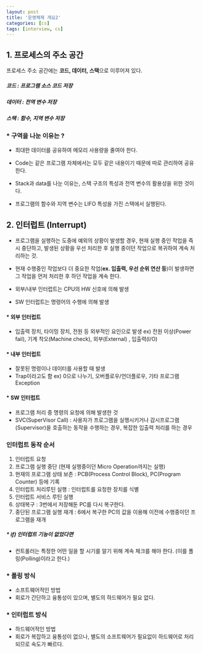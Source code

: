 ```yaml
---
layout: post
title: '운영체제 개요2'
categories: [cs]
tags: [interview, cs]
---
```


## 1. 프로세스의 주소 공간

프로세스 주소 공간에는 **코드, 데이터, 스택**으로 이루어져 있다.

##### 코드 : 프로그램 소스 코드 저장

##### 데이터 : 전역 변수 저장

##### 스택 : 함수, 지역 변수 저장

### \* 구역을 나눈 이유는 ?

- 최대한 데이터를 공유하여 메모리 사용량을 줄여야 한다.

- Code는 같은 프로그램 자체에서는 모두 같은 내용이기 때문에 따로 관리하여 공유한다.

- Stack과 data를 나눈 이유는, 스택 구조의 특성과 전역 변수의 활용성을 위한 것이다.

- 프로그램의 함수와 지역 변수는 LIFO 특성을 가진 스택에서 실행된다.

## 2. 인터럽트 (Interrupt)

- 프로그램을 실행하는 도중에 예외의 상황이 발생할 경우, 현재 실행 중인 작업을 즉시 중단하고, 발생된 상황을 우선 처리한 후 실행 중이던 작업으로 복귀하여 계속 처리하는 것.

- 현재 수행중인 작업보다 더 중요한 작업(**ex. 입출력, 우선 순위 연산 등**)이 발생하면 그 작업을 먼저 처리한 후 하던 작업을 계속 한다.

- 외부/내부 인터럽트는 CPU의 HW 신호에 의해 발생
- SW 인터럽트는 명령어의 수행에 의해 발생

#### \* 외부 인터럽트

- 입출력 장치, 타이밍 장치, 전원 등 외부적인 요인으로 발생
  ex) 전원 이상(Power fail), 기계 착오(Machine check), 외부(External) , 입출력(I/O)

#### \* 내부 인터럽트

- 잘못된 명령이나 데이터를 사용할 때 발생
- Trap이라고도 함
  ex) 0으로 나누기, 오버플로우/언더플로우, 기타 프로그램 Exception

#### \* SW 인터럽트

- 프로그램 처리 중 명령의 요청에 의해 발생한 것
- SVC(SuperVisor Call) : 사용자가 프로그램을 실행시키거나 감시프로그램(Supervisor)을 호출하는 동작을 수행하는 경우, 복잡한 입출력 처리를 하는 경우

### 인터럽트 동작 순서

1. 인터럽트 요청
2. 프로그램 실행 중단 (현재 실행중이던 Micro Operation까지는 실행)
3. 현재의 프로그램 상태 보존 : PCB(Process Control Block), PC(Program Counter) 등에 기록
4. 인터럽트 처리루틴 실행 : 인터럽트를 요청한 장치를 식별
5. 인터럽트 서비스 루틴 실행
6. 상태복구 : 3번에서 저장해둔 PC를 다시 복구한다.
7. 중단된 프로그램 실행 재개 : 6에서 복구한 PC의 값을 이용해 이전에 수행중이던 프로그램을 재개

##### \* if) 인터럽트 기능이 없었다면

- 컨트롤러는 특정한 어떤 일을 할 시기를 알기 위해 계속 체크를 해야 한다. (이를 폴링(Polling)이라고 한다.)

### \* 폴링 방식

- 소프트웨어적인 방법
- 회로가 간단하고 융통성이 있으며, 별도의 하드웨어가 필요 없다.

### \* 인터럽트 방식

- 하드웨어적인 방법
- 회로가 복잡하고 융통성이 없으나, 별도의 소프트웨어가 필요없이 하드웨어로 처리되므로 속도가 빠르다.
